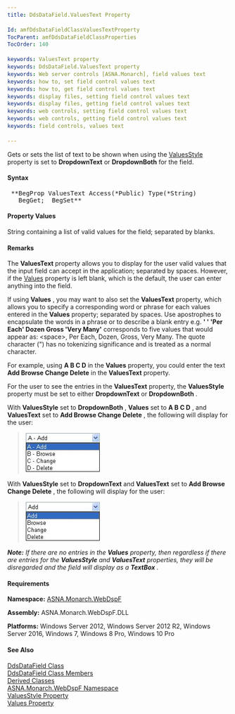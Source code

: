 ```yaml
---
title: DdsDataField.ValuesText Property

Id: amfDdsDataFieldClassValuesTextProperty
TocParent: amfDdsDataFieldClassProperties
TocOrder: 140

keywords: ValuesText property
keywords: DdsDataField.ValuesText property
keywords: Web server controls [ASNA.Monarch], field values text
keywords: how to, set field control values text
keywords: how to, get field control values text
keywords: display files, setting field control values text
keywords: display files, getting field control values text
keywords: web controls, setting field control values text
keywords: web controls, getting field control values text
keywords: field controls, values text

---
```


Gets or sets the list of text to be shown when using the [ ValuesStyle](amfDdsDataFieldClassValuesStyleProperty.html) property is set to **DropdownText** or **DropdownBoth** for the field.

#### Syntax
<pre class="prettyprint"> **BegProp ValuesText Access(*Public) Type(*String)
   BegGet;  BegSet** </pre>

#### Property Values
String containing a list of valid values for the field; separated by blanks.

#### Remarks
The **ValuesText** property allows you to display for the user valid values that the input field can accept in the application; separated by spaces. However, if the [ Values](amfDdsDataFieldClassValuesProperty.html) property is left blank, which is the default, the user can enter anything into the field.

If using **Values** , you may want to also set the **ValuesText** property, which allows you to specify a corresponding word or phrase for each values entered in the **Values** property; separated by spaces. Use apostrophes to encapsulate the words in a phrase or to describe a blank entry e.g. **' ' 'Per Each' Dozen Gross 'Very Many'** corresponds to five values that would appear as: &lt;space&gt;, Per Each, Dozen, Gross, Very Many. The quote character (") has no tokenizing significance and is treated as a normal character.

For example, using **A B C D** in the **Values** property, you could enter the text **Add Browse Change Delete** in the **ValuesText** property.

For the user to see the entries in the **ValuesText** property, the **ValuesStyle** property must be set to either **DropdownText** or **DropdownBoth** .

With **ValuesStyle** set to **DropdownBoth** , **Values** set to **A B C D** , and **ValuesText** set to **Add Browse Change Delete** , the following will display for the user:
<blockquote dir="ltr">

<img alt="" src="Images/DropdownBoth.jpg" border="0" /> 
</blockquote>

With **ValuesStyle** set to **DropdownText** and **ValuesText** set to **Add Browse Change Delete** , the following will display for the user:
<blockquote dir="ltr">

<img alt="" src="Images/ValuesText_entries.jpg" border="0" /> 
</blockquote>

***Note:** If there are no entries in the **Values** property, then regardless if there are entries for the **ValuesStyle** and **ValuesText** properties, they will be disregarded and the field will display as a **TextBox** .* 

#### Requirements
**Namespace:** [ASNA.Monarch.WebDspF](amfWebDspFNamespace.html)

**Assembly:** ASNA.Monarch.WebDspF.DLL

**Platforms:** Windows Server 2012, Windows Server 2012 R2, Windows Server 2016, Windows 7, Windows 8 Pro, Windows 10 Pro

#### See Also
[DdsDataField Class](amfDdsDataFieldClass.html) <br /> [ DdsDataField Class Members](amfDdsDataFieldClassMembers.html) <br /> [ Derived Classes](amfDdsDataFieldDerivedClasses.html) <br />[ ASNA.Monarch.WebDspF Namespace](amfWebDspFNamespace.html)<br />[ ValuesStyle Property](amfDdsDataFieldClassValuesStyleProperty.html)<br />[Values Property](amfDdsDataFieldClassValuesProperty.html)
